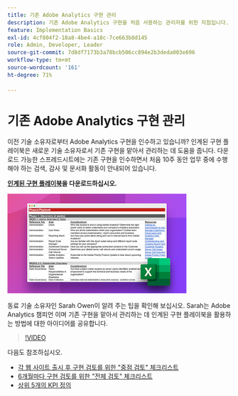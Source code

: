 ```yaml
---
title: 기존 Adobe Analytics 구현 관리
description: 기존 Adobe Analytics 구현을 처음 사용하는 관리자를 위한 지침입니다.
feature: Implementation Basics
exl-id: 4cf804f2-18a8-4be4-a18c-7ce663b8d145
role: Admin, Developer, Leader
source-git-commit: 7d8df7173b3a78bcb506cc894e2b3deda003e696
workflow-type: tm+mt
source-wordcount: '161'
ht-degree: 71%

---
```


# 기존 Adobe Analytics 구현 관리

이전 기술 소유자로부터 Adobe Analytics 구현을 인수하고 있습니까? 인계된 구현 플레이북은 새로운 기술 소유자로서 기존 구현을 맡아서 관리하는 데 도움을 줍니다. 다운로드 가능한 스프레드시트에는 기존 구현을 인수하면서 처음 10주 동안 업무 중에 수행해야 하는 검색, 감사 및 문서화 활동이 안내되어 있습니다.

**[인계된 구현 플레이북](assets/adobe_analytics_inherited_implementation_playbook.xlsx)을 다운로드하십시오.**

![플레이북](assets/inherited-impl-playbook.png)

동료 기술 소유자인 Sarah Owen이 알려 주는 팁을 확인해 보십시오. Sarah는 Adobe Analytics 챔피언 이며 기존 구현을 맡아서 관리하는 데 인계된 구현 플레이북을 활용하는 방법에 대한 아이디어를 공유합니다.

>[!VIDEO](https://video.tv.adobe.com/v/327314/?quality=12&learn=on)

다음도 참조하십시오.

* [각 웹 사이트 출시 후 구현 검토를 위한 &quot;중점 검토&quot; 체크리스트](/help/implement/review/focused-review.md)
* [6개월마다 구현 검토를 위한 &quot;전체 검토&quot; 체크리스트](/help/implement/review/full-review.md)
* [상위 5개의 KPI 정의](/help/implement/review/define-kpis.md)
